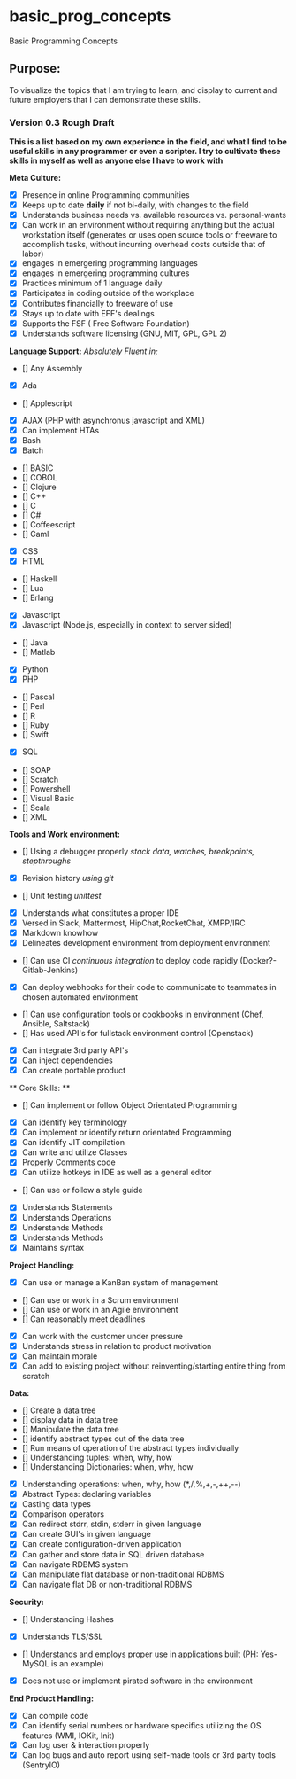 # basic_prog_concepts
Basic Programming Concepts


## Purpose:
 To visualize the topics that I am trying to learn, and display to current and future employers that I can demonstrate these skills.
 
### Version 0.3 Rough Draft
 
 **This is a list based on my own experience in the field, and what I find to be useful skills in any programmer or even a scripter. I try to cultivate these skills in myself as well as anyone else I have to work with**
 
 **Meta Culture:**
 - [x] Presence in online Programming communities
 - [x] Keeps up to date **daily** if not bi-daily, with changes to the field
 - [x] Understands business needs vs. available resources vs. personal-wants
 - [x] Can work in an environment without requiring anything but the actual workstation itself (generates or uses open source tools or freeware to accomplish tasks, without incurring overhead costs outside that of labor)
 - [x] engages in emergering programming languages
 - [x] engages in emergering programming cultures
 - [x] Practices minimum of 1 language daily
 - [x] Participates in coding outside of the workplace
 - [x] Contributes financially to freeware of use
 - [x] Stays up to date with EFF's dealings
 - [x] Supports the FSF ( Free Software Foundation)
 - [x] Understands software licensing (GNU, MIT, GPL, GPL 2)
 
**Language Support:**
_Absolutely Fluent in;_
 - [] Any Assembly
 - [x] Ada
 - [] Applescript
 - [x] AJAX (PHP with asynchronus javascript and XML)
 - [x] Can implement HTAs
 - [x] Bash
 - [x] Batch
 - [] BASIC
 - [] COBOL
 - [] Clojure
 - [] C++
 - [] C
 - [] C#
 - [] Coffeescript
 - [] Caml
 - [x] CSS
 - [x] HTML
 - [] Haskell
 - [] Lua
 - [] Erlang
 - [x] Javascript
 - [x] Javascript (Node.js, especially in context to server sided)
 - [] Java
 - [] Matlab
 - [x] Python
 - [x] PHP
 - [] Pascal
 - [] Perl
 - [] R
 - [] Ruby
 - [] Swift
 - [x] SQL
 - [] SOAP
 - [] Scratch
 - [] Powershell
 - [] Visual Basic
 - [] Scala
 - [] XML
 


**Tools and Work environment:**
 - [] Using a debugger properly _stack data, watches, breakpoints, stepthroughs_
 - [x] Revision history _using git_
 - [] Unit testing  _unittest_
 - [x] Understands what constitutes a proper IDE
 - [x] Versed in Slack, Mattermost, HipChat,RocketChat, XMPP/IRC
 - [x] Markdown knowhow
 - [x] Delineates development environment from deployment environment
 - [] Can use CI _continuous integration_ to deploy code rapidly (Docker?- Gitlab-Jenkins)
 - [x] Can deploy webhooks for their code to communicate to teammates in chosen automated environment
 - [] Can use configuration tools or cookbooks in environment (Chef, Ansible, Saltstack)
 - [] Has used API's for fullstack environment control (Openstack)
 - [x] Can integrate 3rd party API's
 - [x] Can inject dependencies
 - [x] Can create portable product
 
** Core Skills: **
 - [] Can implement or follow Object Orientated Programming
 - [x] Can identify key terminology
 - [x] Can implement or identify return orientated Programming
 - [x] Can identify JIT compilation
 - [x] Can write and utilize Classes
 - [x] Properly Comments code
 - [x] Can utilize hotkeys in IDE as well as a general editor
 - [] Can use or follow a style guide
 - [x] Understands Statements
 - [x] Understands Operations
 - [x] Understands Methods
 - [x] Understands Methods
 - [x] Maintains syntax
 
**Project Handling:**
  - [x] Can use or manage a KanBan system of management
  - [] Can use or work in a Scrum environment
  - [] Can use or work in an Agile environment
  - [] Can reasonably meet deadlines
  - [x] Can work with the customer under pressure
  - [x] Understands stress in relation to product motivation
  - [x] Can maintain morale
  - [x] Can add to existing project without reinventing/starting entire thing from scratch
 
**Data:**
 - []  Create a data tree
 - [] display data in data tree
 - [] Manipulate the data tree
 - [] identify abstract types out of the data tree
 - [] Run means of operation of the abstract types individually
 - [] Understanding tuples: when, why, how
 - [] Understanding Dictionaries: when, why, how
 - [x] Understanding operations: when, why, how (*,/,%,+,-,++,--)
 - [x] Abstract Types: declaring variables
 - [x] Casting data types
 - [x] Comparison operators
 - [x] Can redirect stdrr, stdin, stderr in given language
 - [x] Can create GUI's in given language
 - [x] Can create configuration-driven application
 - [x] Can gather and store data in SQL driven database
 - [x] Can navigate RDBMS system
 - [x] Can manipulate flat database or non-traditional RDBMS
 - [x] Can navigate flat DB or non-traditional RDBMS
 
**Security:**
 - [] Understanding Hashes
 - [x] Understands TLS/SSL
 - [] Understands and employs proper use in applications built (PH: Yes- MySQL is an example)
 - [x] Does not use or implement pirated software in the environment
 
**End Product Handling:**
 - [x] Can compile code
 - [x] Can identify serial numbers or hardware specifics utilizing the OS features (WMI, IOKit, Init)
 - [x] Can log user & interaction properly
 - [x] Can log bugs and auto report using self-made tools or 3rd party tools (SentryIO)
